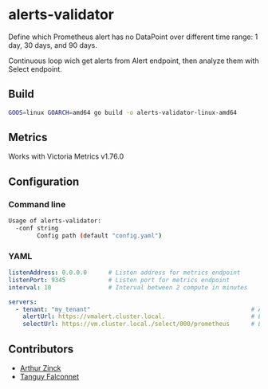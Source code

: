 # alerts-validator

Define which Prometheus alert has no DataPoint over different time range: 1 day, 30 days, and 90 days.

Continuous loop wich get alerts from Alert endpoint, then analyze them with Select endpoint.

## Build

```sh
GOOS=linux GOARCH=amd64 go build -o alerts-validator-linux-amd64
```

## Metrics

Works with Victoria Metrics v1.76.0

## Configuration

### Command line

```sh
Usage of alerts-validator:
  -conf string
        Config path (default "config.yaml")
```

### YAML

```yaml
listenAddress: 0.0.0.0      # Listen address for metrics endpoint
listenPort: 9345            # Listen port for metrics endpoint
interval: 10                # Interval between 2 compute in minutes

servers:
  - tenant: "my_tenant"                                             # Added in metric label
    alertUrl: https://vmalert.cluster.local.                        # Endpoint to get alerts
    selectUrl: https://vm.cluster.local./select/000/prometheus      # Endpoint to validate metrics
```

## Contributors

- [Arthur Zinck](https://github.com/arthurzinck)
- [Tanguy Falconnet](https://github.com/tanguyfalconnet)

